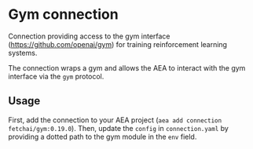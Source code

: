 # Gym connection

Connection providing access to the gym interface (https://github.com/openai/gym) for training reinforcement learning systems.

The connection wraps a gym and allows the AEA to interact with the gym interface via the `gym` protocol.

## Usage

First, add the connection to your AEA project (`aea add connection fetchai/gym:0.19.0`). Then, update the `config` in `connection.yaml` by providing a dotted path to the gym module in the `env` field.
